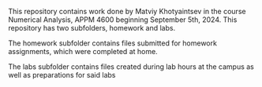 This repository contains work done by Matviy Khotyaintsev in the course Numerical Analysis, APPM 4600 beginning September 5th, 2024. This repository has two subfolders, homework and labs.

The homework subfolder contains files submitted for homework assignments, which were completed at home.

The labs subfolder contains files created during lab hours at the campus as well as preparations for said labs